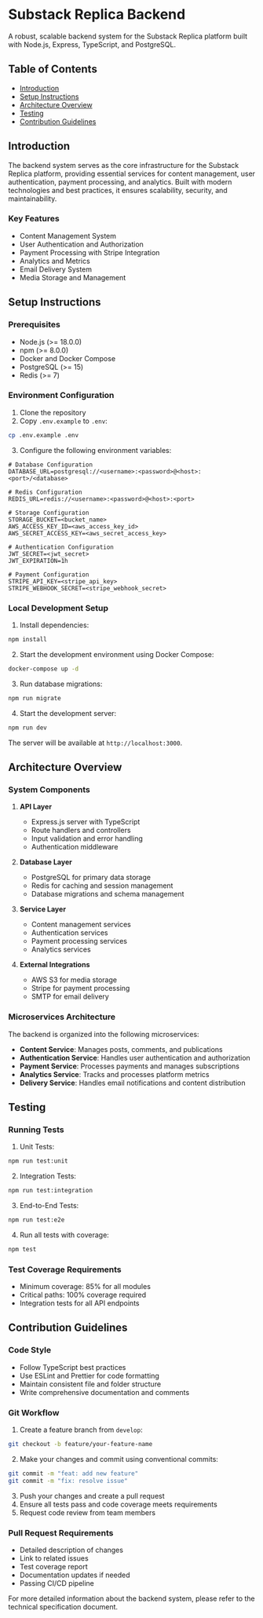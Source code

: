 # Substack Replica Backend

A robust, scalable backend system for the Substack Replica platform built with Node.js, Express, TypeScript, and PostgreSQL.

## Table of Contents

- [Introduction](#introduction)
- [Setup Instructions](#setup-instructions)
- [Architecture Overview](#architecture-overview)
- [Testing](#testing)
- [Contribution Guidelines](#contribution-guidelines)

## Introduction

The backend system serves as the core infrastructure for the Substack Replica platform, providing essential services for content management, user authentication, payment processing, and analytics. Built with modern technologies and best practices, it ensures scalability, security, and maintainability.

### Key Features

- Content Management System
- User Authentication and Authorization
- Payment Processing with Stripe Integration
- Analytics and Metrics
- Email Delivery System
- Media Storage and Management

## Setup Instructions

### Prerequisites

- Node.js (>= 18.0.0)
- npm (>= 8.0.0)
- Docker and Docker Compose
- PostgreSQL (>= 15)
- Redis (>= 7)

### Environment Configuration

1. Clone the repository
2. Copy `.env.example` to `.env`:
```bash
cp .env.example .env
```

3. Configure the following environment variables:
```
# Database Configuration
DATABASE_URL=postgresql://<username>:<password>@<host>:<port>/<database>

# Redis Configuration
REDIS_URL=redis://<username>:<password>@<host>:<port>

# Storage Configuration
STORAGE_BUCKET=<bucket_name>
AWS_ACCESS_KEY_ID=<aws_access_key_id>
AWS_SECRET_ACCESS_KEY=<aws_secret_access_key>

# Authentication Configuration
JWT_SECRET=<jwt_secret>
JWT_EXPIRATION=1h

# Payment Configuration
STRIPE_API_KEY=<stripe_api_key>
STRIPE_WEBHOOK_SECRET=<stripe_webhook_secret>
```

### Local Development Setup

1. Install dependencies:
```bash
npm install
```

2. Start the development environment using Docker Compose:
```bash
docker-compose up -d
```

3. Run database migrations:
```bash
npm run migrate
```

4. Start the development server:
```bash
npm run dev
```

The server will be available at `http://localhost:3000`.

## Architecture Overview

### System Components

1. **API Layer**
   - Express.js server with TypeScript
   - Route handlers and controllers
   - Input validation and error handling
   - Authentication middleware

2. **Database Layer**
   - PostgreSQL for primary data storage
   - Redis for caching and session management
   - Database migrations and schema management

3. **Service Layer**
   - Content management services
   - Authentication services
   - Payment processing services
   - Analytics services

4. **External Integrations**
   - AWS S3 for media storage
   - Stripe for payment processing
   - SMTP for email delivery

### Microservices Architecture

The backend is organized into the following microservices:

- **Content Service**: Manages posts, comments, and publications
- **Authentication Service**: Handles user authentication and authorization
- **Payment Service**: Processes payments and manages subscriptions
- **Analytics Service**: Tracks and processes platform metrics
- **Delivery Service**: Handles email notifications and content distribution

## Testing

### Running Tests

1. Unit Tests:
```bash
npm run test:unit
```

2. Integration Tests:
```bash
npm run test:integration
```

3. End-to-End Tests:
```bash
npm run test:e2e
```

4. Run all tests with coverage:
```bash
npm test
```

### Test Coverage Requirements

- Minimum coverage: 85% for all modules
- Critical paths: 100% coverage required
- Integration tests for all API endpoints

## Contribution Guidelines

### Code Style

- Follow TypeScript best practices
- Use ESLint and Prettier for code formatting
- Maintain consistent file and folder structure
- Write comprehensive documentation and comments

### Git Workflow

1. Create a feature branch from `develop`:
```bash
git checkout -b feature/your-feature-name
```

2. Make your changes and commit using conventional commits:
```bash
git commit -m "feat: add new feature"
git commit -m "fix: resolve issue"
```

3. Push your changes and create a pull request
4. Ensure all tests pass and code coverage meets requirements
5. Request code review from team members

### Pull Request Requirements

- Detailed description of changes
- Link to related issues
- Test coverage report
- Documentation updates if needed
- Passing CI/CD pipeline

For more detailed information about the backend system, please refer to the technical specification document.